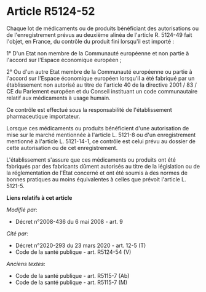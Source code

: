 # Article R5124-52

Chaque lot de médicaments ou de produits bénéficiant des autorisations ou de l'enregistrement prévus au deuxième alinéa de
l'article R. 5124-49 fait l'objet, en France, du contrôle du produit fini lorsqu'il est importé : 

1° D'un Etat non membre de la Communauté européenne et non partie à l'accord sur l'Espace économique européen ; 

2° Ou d'un autre Etat membre de la Communauté européenne ou partie à l'accord sur l'Espace économique européen lorsqu'il a
été fabriqué par un établissement non autorisé au titre de l'article 40 de la directive 2001 / 83 / CE du Parlement européen
et du Conseil instituant un code communautaire relatif aux médicaments à usage humain. 

Ce contrôle est effectué sous la responsabilité de l'établissement pharmaceutique importateur. 

Lorsque ces médicaments ou produits bénéficient d'une autorisation de mise sur le marché mentionnée à l'article L. 5121-8 ou
d'un enregistrement mentionné à l'article L. 5121-14-1, ce contrôle est celui prévu au dossier de cette autorisation ou de
cet enregistrement. 

L'établissement s'assure que ces médicaments ou produits ont été fabriqués par des fabricants dûment autorisés au titre de la
législation ou de la réglementation de l'Etat concerné et ont été soumis à des normes de bonnes pratiques au moins
équivalentes à celles que prévoit l'article L. 5121-5.

**Liens relatifs à cet article**

_Modifié par_:

  - Décret n°2008-436 du 6 mai 2008 - art. 9

_Cité par_:

  - Décret n°2020-293 du 23 mars 2020 - art. 12-5 (T)
  - Code de la santé publique - art. R5124-54 (V)

_Anciens textes_:

  - Code de la santé publique - art. R5115-7 (Ab)
  - Code de la santé publique - art. R5115-7 (M)
